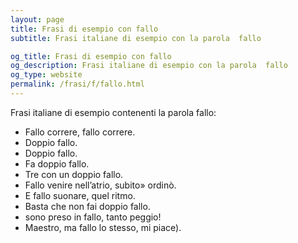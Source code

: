 ```yaml
---
layout: page
title: Frasi di esempio con fallo 
subtitle: Frasi italiane di esempio con la parola  fallo

og_title: Frasi di esempio con fallo 
og_description: Frasi italiane di esempio con la parola  fallo
og_type: website
permalink: /frasi/f/fallo.html
---
```


Frasi italiane di esempio contenenti la parola fallo:


- Fallo correre, fallo correre.
- Doppio fallo.
- Doppio fallo.
- Fa doppio fallo.
- Tre con un doppio fallo.
- Fallo venire nell’atrio, subito» ordinò.
- E fallo suonare, quel ritmo.
- Basta che non fai doppio fallo.
- sono preso in fallo, tanto peggio!
- Maestro, ma fallo lo stesso, mi piace).
